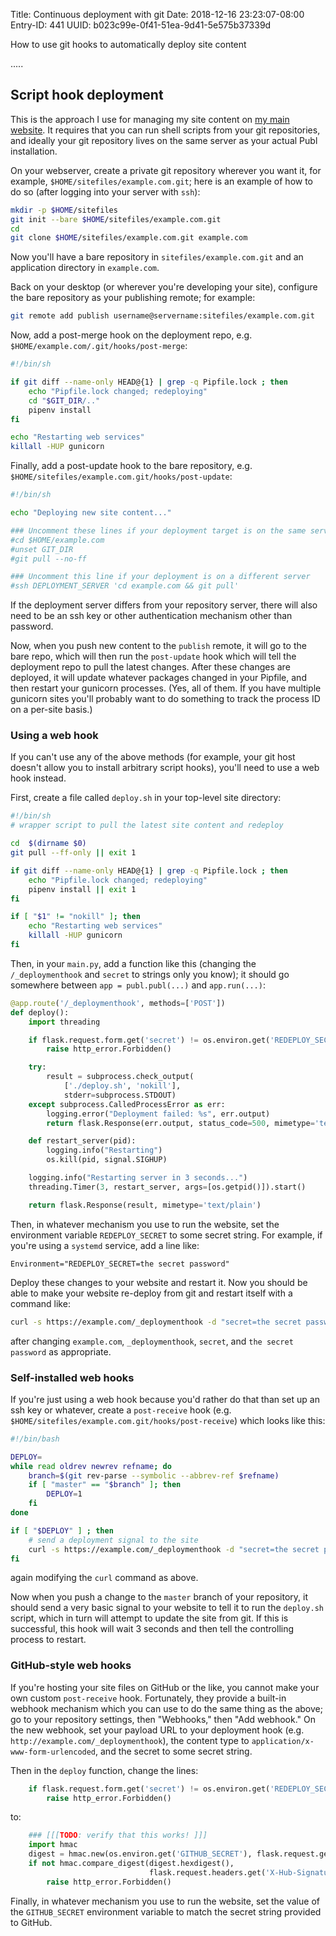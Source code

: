 Title: Continuous deployment with git
Date: 2018-12-16 23:23:07-08:00
Entry-ID: 441
UUID: b023c99e-0f41-51ea-9d41-5e575b37339d

How to use git hooks to automatically deploy site content

.....

## Script hook deployment

This is the approach I use for managing my site content on [my main website](http://beesbuzz.biz). It requires that you can run shell scripts from your git repositories, and ideally your git repository lives on the same server as your actual Publ installation.

On your webserver, create a private git repository wherever you want it, for example, `$HOME/sitefiles/example.com.git`; here is an example of how to do so (after logging into your server with `ssh`):

```bash
mkdir -p $HOME/sitefiles
git init --bare $HOME/sitefiles/example.com.git
cd
git clone $HOME/sitefiles/example.com.git example.com
```

Now you'll have a bare repository in `sitefiles/example.com.git` and an application directory in `example.com`.

Back on your desktop (or wherever you're developing your site), configure the bare repository as your publishing remote; for example:

```bash
git remote add publish username@servername:sitefiles/example.com.git
```

Now, add a post-merge hook on the deployment repo, e.g. `$HOME/example.com/.git/hooks/post-merge`:

```bash
#!/bin/sh

if git diff --name-only HEAD@{1} | grep -q Pipfile.lock ; then
    echo "Pipfile.lock changed; redeploying"
    cd "$GIT_DIR/.."
    pipenv install
fi

echo "Restarting web services"
killall -HUP gunicorn
```

Finally, add a post-update hook to the bare repository, e.g. `$HOME/sitefiles/example.com.git/hooks/post-update`:

```bash
#!/bin/sh

echo "Deploying new site content..."

### Uncomment these lines if your deployment target is on the same server
#cd $HOME/example.com
#unset GIT_DIR
#git pull --no-ff

### Uncomment this line if your deployment is on a different server
#ssh DEPLOYMENT_SERVER 'cd example.com && git pull'
```

If the deployment server differs from your repository server, there will also need to be an ssh key or other authentication mechanism other than password.

Now, when you push new content to the `publish` remote, it will go to the bare repo, which will then run the `post-update` hook which will tell the deployment repo to pull the latest changes. After these changes are deployed, it will update whatever packages changed in your Pipfile, and then restart your gunicorn processes. (Yes, all of them. If you have multiple gunicorn sites you'll probably want to do something to track the process ID on a per-site basis.)

### Using a web hook

If you can't use any of the above methods (for example, your git host doesn't allow you to install arbitrary script hooks), you'll need to use a web hook instead.

First, create a file called `deploy.sh` in your top-level site directory:

```bash
#!/bin/sh
# wrapper script to pull the latest site content and redeploy

cd  $(dirname $0)
git pull --ff-only || exit 1

if git diff --name-only HEAD@{1} | grep -q Pipfile.lock ; then
    echo "Pipfile.lock changed; redeploying"
    pipenv install || exit 1
fi

if [ "$1" != "nokill" ]; then
    echo "Restarting web services"
    killall -HUP gunicorn
fi

```

Then, in your `main.py`, add a function like this (changing the `/_deploymenthook` and `secret` to strings only you know); it should go somewhere between `app = publ.publ(...)` and `app.run(...)`:

```python
@app.route('/_deploymenthook', methods=['POST'])
def deploy():
    import threading

    if flask.request.form.get('secret') != os.environ.get('REDEPLOY_SECRET'):
        raise http_error.Forbidden()

    try:
        result = subprocess.check_output(
            ['./deploy.sh', 'nokill'],
            stderr=subprocess.STDOUT)
    except subprocess.CalledProcessError as err:
        logging.error("Deployment failed: %s", err.output)
        return flask.Response(err.output, status_code=500, mimetype='text/plain')

    def restart_server(pid):
        logging.info("Restarting")
        os.kill(pid, signal.SIGHUP)

    logging.info("Restarting server in 3 seconds...")
    threading.Timer(3, restart_server, args=[os.getpid()]).start()

    return flask.Response(result, mimetype='text/plain')
```

Then,  in whatever mechanism you use to run the website, set the environment variable `REDEPLOY_SECRET` to some secret string. For example, if you're using a `systemd` service, add a line like:

    Environment="REDEPLOY_SECRET=the secret password"

Deploy these changes to your website and restart it. Now you should be able to make your website re-deploy from git and restart itself with a command like:

```bash
curl -s https://example.com/_deploymenthook -d "secret=the secret password"
```

after changing `example.com`, `_deploymenthook`, `secret`, and `the secret password` as appropriate.

### Self-installed web hooks

If you're just using a web hook because you'd rather do that than set up an ssh key or whatever, create a `post-receive` hook (e.g. `$HOME/sitefiles/example.com.git/hooks/post-receive`) which looks like this:

```bash
#!/bin/bash

DEPLOY=
while read oldrev newrev refname; do
    branch=$(git rev-parse --symbolic --abbrev-ref $refname)
    if [ "master" == "$branch" ]; then
        DEPLOY=1
    fi
done

if [ "$DEPLOY" ] ; then
    # send a deployment signal to the site
    curl -s https://example.com/_deploymenthook -d "secret=the secret password"
fi
```

again modifying the `curl` command as above.

Now when you push a change to the `master` branch of your repository, it should send a very basic signal to your website to tell it to run the `deploy.sh` script, which in turn will attempt to update the site from git. If this is successful, this hook will wait 3 seconds and then tell the controlling process to restart.

### GitHub-style web hooks

If you're hosting your site files on GitHub or the like, you cannot make your own custom `post-receive` hook. Fortunately, they provide a built-in webhook mechanism which you can use to do the same thing as the above; go to your repository settings, then "Webhooks," then "Add webhook." On the new webhook, set your payload URL to your deployment hook (e.g. `http://example.com/_deploymenthook`), the content type to `application/x-www-form-urlencoded`, and the secret to some secret string.

Then in the `deploy` function, change the lines:

```python
    if flask.request.form.get('secret') != os.environ.get('REDEPLOY_SECRET'):
        raise http_error.Forbidden()
```

to:

```python
    ### [[[TODO: verify that this works! ]]]
    import hmac
    digest = hmac.new(os.environ.get('GITHUB_SECRET'), flask.request.get_data(), digestmod='sha1')
    if not hmac.compare_digest(digest.hexdigest(),
                               flask.request.headers.get('X-Hub-Signature')):
        raise http_error.Forbidden()
```

Finally, in whatever mechanism you use to run the website, set the value of the `GITHUB_SECRET` environment variable to match the secret string provided to GitHub.

